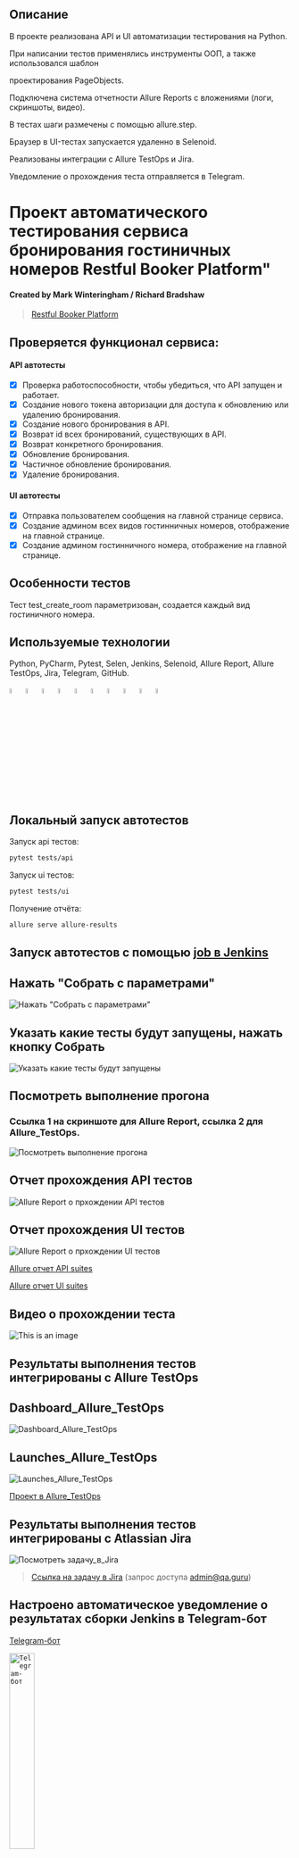 ## Описание

<p>В проекте реализована API и UI автоматизации тестирования на Python.
<p>При написании тестов применялись инструменты ООП, а также использовался шаблон 
<p>проектирования PageObjects.
<p>Подключена система отчетности Allure Reports с вложениями (логи, скриншоты, видео). 
<p>В тестах шаги размечены с помощью allure.step.
<p>Браузер в UI-тестах запускается удаленно в Selenoid.
<p>Реализованы интеграции с Allure TestOps и Jira.
<p>Уведомление о прохождения теста отправляется в Telegram.

# Проект автоматического тестирования сервиса бронирования гостиничных номеров Restful Booker Platform"

#### Created by Mark Winteringham / Richard Bradshaw

> <a target="_blank" href="https://automationintesting.online/">Restful Booker
> Platform</a>

## Проверяется функционал сервиса:

#### API автотесты

- [x] Проверка работоспособности, чтобы убедиться, что API запущен и работает.
- [x] Создание нового токена авторизации для доступа к обновлению или удалению
  бронирования.
- [x] Создание нового бронирования в API.
- [x] Возврат id всех бронирований, существующих в API.
- [x] Возврат конкретного бронирования.
- [x] Обновление бронирования.
- [x] Частичное обновление бронирования.
- [x] Удаление бронирования.

#### UI  автотесты

- [x] Отправка пользователем сообщения на главной странице сервиса.
- [x] Создание админом всех видов гостинничных номеров, отображение на главной
  странице.
- [x] Создание админом гостинничного номера, отображение на главной странице.

## Особенности тестов

Тест test_create_room параметризован, создается каждый вид гостиничного номера.

## Используемые технологии

Python, PyCharm, Pytest, Selen, Jenkins, Selenoid, Allure Report, Allure TestOps, Jira,
Telegram, GitHub.
<p>
  <code><img width="5%" title="Python" src="resources/icons/python.png"></code>
  <code><img width="5%" title="Pycharm" src="resources/icons/pycharm.png"></code>
  <code><img width="5%" title="Pytest" src="resources/icons/pytest.png"></code>
  <code><img width="5%" title="Selene" src="resources/icons/selene.png"></code>
  <code><img width="5%" title="Jenkins" src="resources/icons/jenkins.png"></code>
  <code><img width="5%" title="selenoid" src="resources/icons/selenoid.png"></code>
  <code><img width="5%" title="Allure Report" src="resources/icons/allure.png"></code>
  <code><img width="5%" title="Jira" src="resources/icons/jira.png"></code>
  <code><img width="5%" title="Telegram" src="resources/icons/tg.png"></code>
  <code><img width="5%" title="GitHub" src="resources/icons/github.png"></code>
</p>

## Локальный запуск автотестов

Запуск api тестов:

```bash
pytest tests/api
```
Запуск ui тестов:

```bash
pytest tests/ui
```
Получение отчёта:

```bash
allure serve allure-results
```

## Запуск автотестов c помощью [job в Jenkins](https://jenkins.autotests.cloud/job/Students/job/klimashko_%20qa_guru_python_4_25_diplom_project_API_UI/)

## Нажать "Собрать с параметрами"

![Нажать "Собрать с параметрами"](resources/screens/collect_with_params.png)

## Указать какие тесты будут запущены, нажать кнопку Собрать

![Указать какие тесты будут запущены](resources/screens/select_tests_push_button_collect.png)

## Посмотреть выполнение прогона
### Ссылка 1 на скриншоте для Allure Report, ссылка 2 для Allure_TestOps.

![Посмотреть выполнение прогона](resources/screens/test_run_results.png)


## Отчет прохождения API тестов

![Allure Report о прхождении API тестов](resources/screens/detail_report_api.png)

## Отчет прохождения UI тестов

![Allure Report о прхождении  UI тестов](resources/screens/detail_report_ui.png)

[Allure отчет API suites](https://jenkins.autotests.cloud/job/Students/job/klimashko_%20qa_guru_python_4_25_diplom_project_API/60/allure/)

[Allure отчет UI suites](https://jenkins.autotests.cloud/job/Students/job/klimashko_%20qa_guru_python_4_25_diplom_project_API/61/allure/)


## Видео о прохождении теста
![This is an image](resources/screens/example_video.gif)

## Результаты выполнения тестов интегрированы с Allure TestOps

## Dashboard_Allure_TestOps
![Dashboard_Allure_TestOps](resources/screens/dashboard_testops.png)

## Launches_Allure_TestOps
![Launches_Allure_TestOps](resources/screens/launches_testops.png)

[Проект в Allure_TestOps](https://allure.autotests.cloud/project/3428/dashboards)

## Результаты выполнения тестов интегрированы с Atlassian Jira

![Посмотреть задачу_в_Jira](resources/screens/jira_task.png)

> <a target="_blank" href="https://jira.autotests.cloud/browse/HOMEWORK-764">Ссылка на
> задачу в Jira</a> (запрос доступа admin@qa.guru)

## Настроено автоматическое уведомление о результатах сборки Jenkins в Telegram-бот

[Telegram-бот](https://t.me/+Ctoxu_5DqE1hNDEy)

<p>
  <code><img width="30%" title="Telegram-бот" src="resources/screens/bot.png"></code>
</p>

